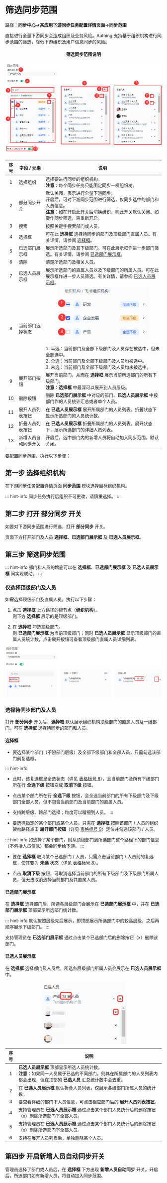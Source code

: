 # 筛选同步范围

<LastUpdated/>

路径：**同步中心->某应用下游同步任务配置详情页面->同步范围**

直接进行全量下游同步会造成组织及业务风险。Authing 支持基于组织机构进行同步范围的筛选，降低下游组织及用户信息同步的风险。

#### <center> 筛选同步范围说明

![](../images/sync-scope-overview.png)

| 序号 | 字段 / 元素 | 说明 | 
| :---: | --- | --- | 
| 1 | 选择组织 | 选择要进行同步的组织机构。</br>**注意**：每个同步任务只能固定同步一棵组织树。
| 2 | 部分同步开关 | 默认关闭，表示进行全量下游同步。</br>开启后，可对下游同步范围进行筛选，仅同步选中的部门和人员信息。</br>**注意**：如在开启此开关后切换组织，则此开关默认关闭。如要作同步筛选，需重新开启。|
| 3 | 搜索 | 按照关键字搜索部门或人员。|
| 4 | 选择框 | 可在此 **选择框** 选择待同步的部门及顶级部门直属人员。有关详情，请参阅 [选择框](#选择框)。 |
| 5 | 已选部门展示框 |展示所选部门及其下级部门。可在此展示框作进一步部门筛选。有关详情，请参阅 [已选部门展示框](#已选部门展示框)。 |
| 6 | 清除 |清楚所选部门及相关人员。 |
| 7 | 已选人员展示框 |展示所选部门的直属人员以及下级部门的所属人员。可在此展示框作进一步人员筛选。有关详情，请参阅 [已选人员展示框](#已选人员展示框)。 |
| 8 | 当前部门选择状态 |<img src="../images/department-selection-status.png" height=170 style="display:block;margin: 0 auto;"> </br> 1. 半选：当前部门及全部下级部门及人员存在被选中，但未全部选中。</br>2. 全选：当前部门及全部下级部门及人员均被选中。</br>3. 未选：当前部门及全部下级部门及人员均未被选中。|
| 9 | 展开部门按钮 |展开当前部门，从而在 **选择框** 展示当前所选部门的所有下级部门。</br>**注意**：**选择框** 中最深可以展开到人员层级。|
| 10 | 删除按钮 |删除 **已选部门展示框** 中对应的部门、**已选人员展示框** 中按部门作的人员统计汇总或者单个人员。 |
| 11 | 展开人员列表按钮 |在 **已选人员展示框** 展开所属部门的人员列表。折叠状态下显示所选部门的人员统计数。|
| 12 | 折叠人员列表按钮 |在 **已选人员展示框** 折叠所属部门的人员列表。展开状态下，展示所选部门的详细人员列表。 |
| 13 | 新增人员自动同步开关 |开启后，选中部门内的新增人员将自动加入同步范围。默认关闭。 |

要配置同步范围，执行以下步骤：

## 第一步 选择组织机构

在下游同步任务配置详情页面 **同步范围** 模块选择目标组织机构。

::: hint-info
同步任务执行后组织不可更改，请慎重选择。
:::

## 第二步 打开 **部分同步** 开关

如要对下游同步范围进行筛选，打开 **部分同步** 开关。

页面下方打开部门及人员 **选择框**、**已选部门展示框** 及 **已选人员展示框**。

## 第三步 筛选同步范围

::: hint-info
部门和人员的增删可以在 **选择框**、**已选部门展示框** 及 **已选人员展示框** 间实现联动。
:::

### 仅选择顶级部门及人员

如需选择顶级部门及直属人员，执行以下步骤：

1. 点击 **选择框** 上方路径的根节点（**组织机构**）。</br>则下方 **选择框** 展示的是顶级部门。</br>

2. 在 **选择框** 勾选顶级部门。</br>则 **已选部门展示框** 为当前顶级部门；同时 **已选人员展示框** 显示顶级部门的直属人员统计数，点击展开按钮可查看顶级部门直属人员详细列表。

![](../images/top-department-sync.png)</br>

### 选择待同步部门及人员

打开 **部分同步** 开关后，**选择框** 默认展示组织机构顶级部门的直属人员及一级部门。可在 **选择框** 选择待同步的部门和人员。

#### 选择框

* 要选择某个部门（不限部门层级）及全部下级部门和全部人员，只需勾选该部门前复选框。

::: hint-info
* 此时，该复选框呈全选状态（详见 [表格标号 8](#筛选同步范围)），且当前部门及所有下级部门所在行 **全选下级** 按钮变成 **取消下级** 按钮。
* 点击某个部门所在行 **全选下级** 按钮，会全选当前部门的所有下级部门及下级部门全部人员，但不包含当前部门及当前部门的直属人员。
* 支持跨层级、跨部门选择；粒度可以精细到人员。
:::

* 要选择指定的某个部门或某个人员，只需在 **选择框** 按照该部门 / 人员的组织架构路径点击 **展开部门按钮**（详见 [表格标号 9](#筛选同步范围)）定位并勾选该部门 / 人员。

::: hint-info
如选择了某个部门，则从顶级部门到所选部门整个路径下的部门信息（不包括人员信息）都会同步给下游。
:::

* 要在 **选择框** 取消某个已选部门 / 人员，只需点击当前部门 / 人员前的复选框，使其变为 **未选** 状态（详见 [表格标号 8](#筛选同步范围)）。

* 点击 **取消下级** 按钮，可取消选择当前部门的所有下级部门及下级部门所属人员，但无法取消选择当前部门及其直属人员。

#### 已选部门展示框

在 **选择框** 选择部门后，所选各层级部门会展示在 **已选部门展示框** 中，并在 **已选部门展示框** 顶部显示所选部门统计数。

::: hint-info
默认按照层级先后展示，即顶部展示所选部门中的较高层级，之后再顺序展示下级部门。
:::

支持管理员在 **已选部门展示框** 通过点击某个已选部门后的删除按钮（x）删除该部门。

#### 已选人员展示框

在 **选择框** 选择部门及人员后，所选各层级部门所属人员会展示在 **已选人员展示框** 中。

<img src="../images/delete-selected-employees.png" height=200 style="display:block;margin: 0 auto;">

| 序号 | 说明 | 
| :---: | --- |
| 1 | **已选人员展示框** 顶部显示所选人员统计数。<br/>**注意**：如果同一人员属于已选的不同部门，则其在所属部门的人员列表内都会出现，但在顶部的 **已选人员** 汇总统计数中会去重。|
| 2 | 在 **已选人员展示框** 默认折叠人员列表，仅展示各级部门所属人员的统计数。|
| 3 | 要查看详细的部门下人员信息，可点击相应部门后的 **展开人员列表按钮**。|
| 4 | 支持管理员在 **已选人员展示框** 通过点击某个部门人员统计后的删除按钮（x）删除所选部门下全部人员。|
| 5 | 支持管理员在 **已选人员展示框** 通过点击某个部门人员统计后的删除按钮（x）删除所选部门下全部人员。|
| 6 | 支持在展开人员列表后，单独删除某个人员。|

## 第四步 开启新增人员自动同步开关

管理员选择了部门或人员后，在 **选择框** 下方出现 **新增人员自动同步** 开关。开启后，所选部门如有新增人员，将自动加入同步范围。
